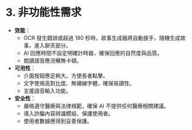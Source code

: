 # 3. 非功能性需求
* **效能**：
    * OCR 發生錯誤或超過 180 秒時，故事生成器將自動接手，隨機生成故事，進入聊天部分。
    * AI 回應時間不設定明確計時器，確保回應的自然度與品質。
    * 朗讀語音應流暢無卡頓。
* **可用性**：
    * 介面按鈕應足夠大，方便長者點擊。
    * 文字使用高對比度、無襯線字體，確保易讀性。
    * 支援語音輸入功能。
* **安全性**：
    * 嚴格遵守醫療與法律規範，確保 AI 不提供任何醫療相關建議。
    * 導入詐騙內容辨識模組，保護使用者。
    * 使用者數據應得到妥善保護。

